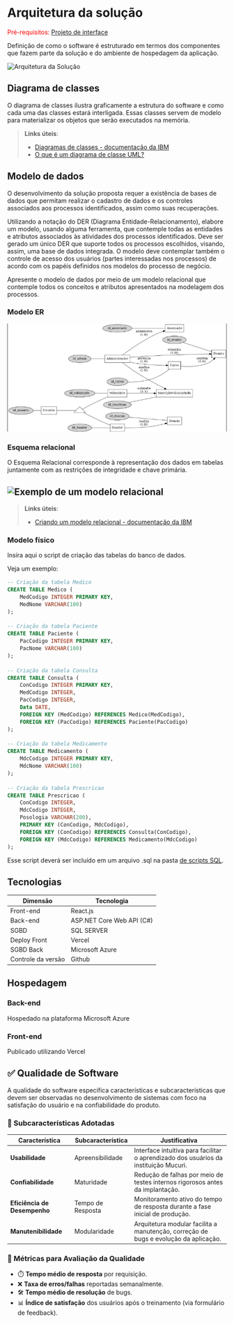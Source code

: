# Arquitetura da solução

<span style="color:red">Pré-requisitos: <a href="05-Projeto-interface.md"> Projeto de interface</a></span>

Definição de como o software é estruturado em termos dos componentes que fazem parte da solução e do ambiente de hospedagem da aplicação.

![Arquitetura da Solução](images/arquitetura.png)

## Diagrama de classes

O diagrama de classes ilustra graficamente a estrutura do software e como cada uma das classes estará interligada. Essas classes servem de modelo para materializar os objetos que serão executados na memória.

> **Links úteis**:
> - [Diagramas de classes - documentação da IBM](https://www.ibm.com/docs/pt-br/rational-soft-arch/9.7.0?topic=diagrams-class)
> - [O que é um diagrama de classe UML?](https://www.lucidchart.com/pages/pt/o-que-e-diagrama-de-classe-uml)

##  Modelo de dados

O desenvolvimento da solução proposta requer a existência de bases de dados que permitam realizar o cadastro de dados e os controles associados aos processos identificados, assim como suas recuperações.

Utilizando a notação do DER (Diagrama Entidade-Relacionamento), elabore um modelo, usando alguma ferramenta, que contemple todas as entidades e atributos associados às atividades dos processos identificados. Deve ser gerado um único DER que suporte todos os processos escolhidos, visando, assim, uma base de dados integrada. O modelo deve contemplar também o controle de acesso dos usuários (partes interessadas nos processos) de acordo com os papéis definidos nos modelos do processo de negócio.

Apresente o modelo de dados por meio de um modelo relacional que contemple todos os conceitos e atributos apresentados na modelagem dos processos.

### Modelo ER

![Arquitetura da Solução](images/modeloER.png)

### Esquema relacional

O Esquema Relacional corresponde à representação dos dados em tabelas juntamente com as restrições de integridade e chave primária.
 

![Exemplo de um modelo relacional](images/modelo_relacional.png "Exemplo de modelo relacional.")
---

> **Links úteis**:
> - [Criando um modelo relacional - documentação da IBM](https://www.ibm.com/docs/pt-br/cognos-analytics/12.0.0?topic=designer-creating-relational-model)

### Modelo físico

Insira aqui o script de criação das tabelas do banco de dados.

Veja um exemplo:

```sql
-- Criação da tabela Medico
CREATE TABLE Medico (
    MedCodigo INTEGER PRIMARY KEY,
    MedNome VARCHAR(100)
);

-- Criação da tabela Paciente
CREATE TABLE Paciente (
    PacCodigo INTEGER PRIMARY KEY,
    PacNome VARCHAR(100)
);

-- Criação da tabela Consulta
CREATE TABLE Consulta (
    ConCodigo INTEGER PRIMARY KEY,
    MedCodigo INTEGER,
    PacCodigo INTEGER,
    Data DATE,
    FOREIGN KEY (MedCodigo) REFERENCES Medico(MedCodigo),
    FOREIGN KEY (PacCodigo) REFERENCES Paciente(PacCodigo)
);

-- Criação da tabela Medicamento
CREATE TABLE Medicamento (
    MdcCodigo INTEGER PRIMARY KEY,
    MdcNome VARCHAR(100)
);

-- Criação da tabela Prescricao
CREATE TABLE Prescricao (
    ConCodigo INTEGER,
    MdcCodigo INTEGER,
    Posologia VARCHAR(200),
    PRIMARY KEY (ConCodigo, MdcCodigo),
    FOREIGN KEY (ConCodigo) REFERENCES Consulta(ConCodigo),
    FOREIGN KEY (MdcCodigo) REFERENCES Medicamento(MdcCodigo)
);
```
Esse script deverá ser incluído em um arquivo .sql na pasta [de scripts SQL](../src/db).


## Tecnologias


| **Dimensão**   | **Tecnologia**  |
| ---            | ---             |
| Front-end      | React.js |
| Back-end       | ASP.NET Core Web API (C#)         |
| SGBD           | SQL SERVER           |
| Deploy Front        | Vercel          |
| SGBD Back          | Microsoft Azure           |
| Controle da versão           | Github          |


## Hospedagem

### Back-end
Hospedado na plataforma Microsoft Azure

### Front-end
Publicado utilizando Vercel

## ✅ Qualidade de Software

A qualidade do software especifica características e subcaracterísticas que devem ser observadas no desenvolvimento de sistemas com foco na satisfação do usuário e na confiabilidade do produto.

### 🎯 Subcaracterísticas Adotadas

| Característica     | Subcaracterística        | Justificativa |
|--------------------|--------------------------|----------------|
| **Usabilidade**    | Apreensibilidade         | Interface intuitiva para facilitar o aprendizado dos usuários da instituição Mucuri. |
| **Confiabilidade** | Maturidade               | Redução de falhas por meio de testes internos rigorosos antes da implantação. |
| **Eficiência de Desempenho** | Tempo de Resposta | Monitoramento ativo do tempo de resposta durante a fase inicial de produção. |
| **Manutenibilidade** | Modularidade           | Arquitetura modular facilita a manutenção, correção de bugs e evolução da aplicação. |

### 📏 Métricas para Avaliação da Qualidade

- ⏱️ **Tempo médio de resposta** por requisição.
- ❌ **Taxa de erros/falhas** reportadas semanalmente.
- 🛠️ **Tempo médio de resolução** de bugs.
- 📊 **Índice de satisfação** dos usuários após o treinamento (via formulário de feedback).
